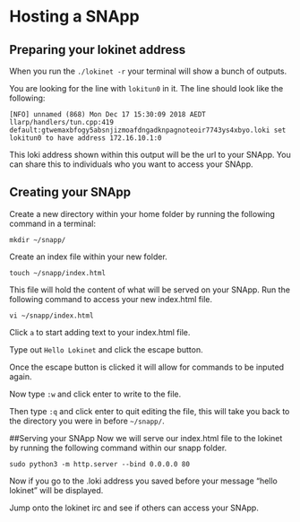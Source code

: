 # Hosting a SNApp
## Preparing your lokinet address
When you run the `./lokinet -r` your terminal will show a bunch of outputs. 

You are looking for the line with `lokitun0` in it. The line should look like the following:

`
[NFO] unnamed (868) Mon Dec 17 15:30:09 2018 AEDT llarp/handlers/tun.cpp:419    default:gtwemaxbfogy5absnjizmoafdngadknpagnoteoir7743ys4xbyo.loki set lokitun0 to have address 172.16.10.1:0
`

This loki address shown within this output will be the url to your SNApp. You can share this to individuals who you want to access your SNApp.

## Creating your SNApp
Create a new directory within your home folder by running the following command in a terminal:

`mkdir ~/snapp/`

Create an index file within your new folder.


`touch ~/snapp/index.html`


This file will hold the content of what will be served on your SNApp. Run the following command to access your new index.html file.

`vi ~/snapp/index.html`

Click `a` to start adding text to your index.html file.

Type out `Hello Lokinet` and click the escape button.

Once the escape button is clicked it will allow for commands to be inputed again.

Now type `:w` and click enter to write to the file.

Then type `:q` and click enter to quit editing the file, this will take you back to the directory you were in before `~/snapp/`.

##Serving your SNApp
Now we will serve our index.html file to the lokinet by running the following command within our snapp folder.

`sudo python3 -m http.server --bind 0.0.0.0 80`

Now if you go to the .loki address you saved before your message “hello lokinet” will be displayed. 

Jump onto the lokinet irc and see if others can access your SNApp.
